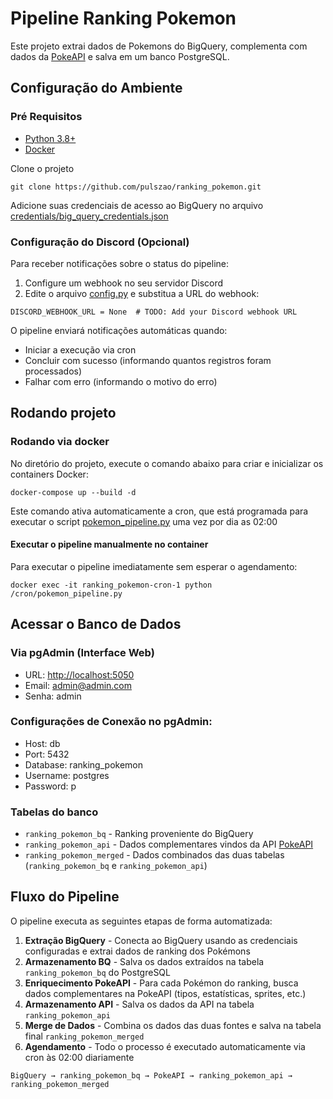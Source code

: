 # Pipeline Ranking Pokemon

Este projeto extrai dados de Pokemons do BigQuery, complementa com dados da [PokeAPI](https://pokeapi.co/docs/v2) e salva em um banco PostgreSQL.

## Configuração do Ambiente
### Pré Requisitos
- [Python 3.8+](https://www.python.org/)
- [Docker](https://docs.docker.com/desktop/install/windows-install/)

Clone o projeto
```
git clone https://github.com/pulszao/ranking_pokemon.git
```

Adicione suas credenciais de acesso ao BigQuery no arquivo [credentials/big_query_credentials.json](/credentials/big_query_credentials.json)

### Configuração do Discord (Opcional)
Para receber notificações sobre o status do pipeline:

1. Configure um webhook no seu servidor Discord
2. Edite o arquivo [config.py](/config.py) e substitua a URL do webhook:
```
DISCORD_WEBHOOK_URL = None  # TODO: Add your Discord webhook URL
```

O pipeline enviará notificações automáticas quando:
- Iniciar a execução via cron
- Concluir com sucesso (informando quantos registros foram processados)  
- Falhar com erro (informando o motivo do erro)

## Rodando projeto

### Rodando via docker
No diretório do projeto, execute o comando abaixo para criar e inicializar os containers Docker:
```
docker-compose up --build -d
```
Este comando ativa automaticamente a cron, que está programada para executar o script [pokemon_pipeline.py](/pokemon_pipeline.py) uma vez por dia as 02:00

#### Executar o pipeline manualmente no container
Para executar o pipeline imediatamente sem esperar o agendamento:
```
docker exec -it ranking_pokemon-cron-1 python /cron/pokemon_pipeline.py
```

## Acessar o Banco de Dados

### Via pgAdmin (Interface Web)
- URL: [http://localhost:5050](http://localhost:5050/)
- Email: admin@admin.com
- Senha: admin

### Configurações de Conexão no pgAdmin:
- Host: db
- Port: 5432
- Database: ranking_pokemon
- Username: postgres
- Password: p

### Tabelas do banco
- `ranking_pokemon_bq` - Ranking proveniente do BigQuery
- `ranking_pokemon_api` - Dados complementares vindos da API [PokeAPI](https://pokeapi.co/docs/v2)
- `ranking_pokemon_merged` - Dados combinados das duas tabelas (`ranking_pokemon_bq` e `ranking_pokemon_api`)

## Fluxo do Pipeline

O pipeline executa as seguintes etapas de forma automatizada:

1. **Extração BigQuery** - Conecta ao BigQuery usando as credenciais configuradas e extrai dados de ranking dos Pokémons
2. **Armazenamento BQ** - Salva os dados extraídos na tabela `ranking_pokemon_bq` do PostgreSQL
3. **Enriquecimento PokeAPI** - Para cada Pokémon do ranking, busca dados complementares na PokeAPI (tipos, estatísticas, sprites, etc.)
4. **Armazenamento API** - Salva os dados da API na tabela `ranking_pokemon_api`
5. **Merge de Dados** - Combina os dados das duas fontes e salva na tabela final `ranking_pokemon_merged`
6. **Agendamento** - Todo o processo é executado automaticamente via cron às 02:00 diariamente

```
BigQuery → ranking_pokemon_bq → PokeAPI → ranking_pokemon_api → ranking_pokemon_merged
```
